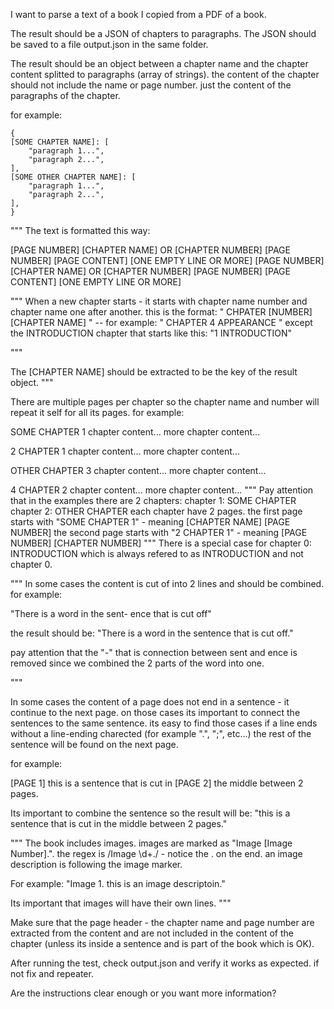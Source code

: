 I want to parse a text of a book I copied from a PDF of a book.

The result should be a JSON of chapters to paragraphs.
The JSON should be saved to a file output.json in the same folder.

The result should be an object between a chapter name and the chapter content splitted to paragraphs (array of strings). 
the content of the chapter should not include the name or page number. just the content of the paragraphs of the chapter.

for example:
```
{
[SOME CHAPTER NAME]: [
    "paragraph 1...",
    "paragraph 2...",
],
[SOME OTHER CHAPTER NAME]: [
    "paragraph 1...",
    "paragraph 2...",
],
}
```


"""
The text is formatted this way:

[PAGE NUMBER] [CHAPTER NAME] OR [CHAPTER NUMBER] [PAGE NUMBER]
[PAGE CONTENT]
[ONE EMPTY LINE OR MORE]
[PAGE NUMBER] [CHAPTER NAME] OR [CHAPTER NUMBER] [PAGE NUMBER]
[PAGE CONTENT]
[ONE EMPTY LINE OR MORE]

"""
When a new chapter starts - it starts with chapter name number and chapter name one after another.
this is the format:
"
CHPATER [NUMBER]
[CHAPTER NAME]
"
-- for example:
"
CHAPTER 4
APPEARANCE
"
except the INTRODUCTION chapter that starts like this:
"1 INTRODUCTION"

"""

The [CHAPTER NAME] should be extracted to be the key of the result object.
"""

There are multiple pages per chapter so the chapter name and number will repeat it self for all its pages.
for example:

SOME CHAPTER 1
chapter content...
more chapter content...

2 CHAPTER 1
chapter content...
more chapter content...

OTHER CHAPTER 3
chapter content...
more chapter content...

4 CHAPTER 2
chapter content...
more chapter content...
"""
Pay attention that in the examples there are 2 chapters:
chapter 1: SOME CHAPTER
chapter 2: OTHER CHAPTER
each chapter have 2 pages. 
the first page starts with "SOME CHAPTER 1" - meaning [CHAPTER NAME] [PAGE NUMBER]
the second page starts with "2 CHAPTER 1" - meaning [PAGE NUMBER] [CHAPTER NUMBER]
"""
There is a special case for chapter 0: INTRODUCTION which is always refered to as INTRODUCTION and not chapter 0.

"""
In some cases the content is cut of into 2 lines and should be combined. for example:

"There is a word in the sent-
ence that is cut off"

the result should be: "There is a word in the sentence that is cut off."

pay attention that the "-" that is connection between sent and ence is removed since we combined the 2 parts of the word into one.

"""

In some cases the content of a page does not end in a sentence - it continue to the next page.
on those cases its important to connect the sentences to the same sentence. 
its easy to find those cases if a line ends without a line-ending charected (for example ".", ";", etc...)
the rest of the sentence will be found on the next page.

for example:

[PAGE 1]
this is a sentence that is cut in 
[PAGE 2]
the middle between 2 pages.

Its important to combine the sentence so the result will be: "this is a sentence that is cut in the middle between 2 pages."

"""
The book includes images. images are marked as "Image [Image Number].". 
the regex is /Image \d+\./ - notice the . on the end.
an image description is following the image marker.

For example: 
"Image 1. this is an image descriptoin."

Its important that images will have their own lines.
"""


Make sure that the page header - the chapter name and page number are extracted from the content and are not included in the content of the chapter (unless its inside a sentence and is part of the book which is OK).




After running the test, check output.json and verify it works as expected. if not fix and repeater.



Are the instructions clear enough or you want more information?

